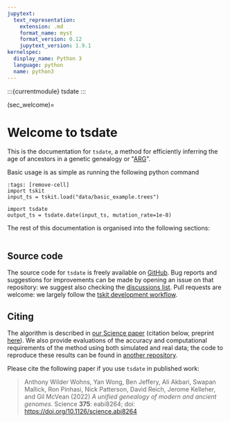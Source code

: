 ```yaml
---
jupytext:
  text_representation:
    extension: .md
    format_name: myst
    format_version: 0.12
    jupytext_version: 1.9.1
kernelspec:
  display_name: Python 3
  language: python
  name: python3
---
```


:::{currentmodule} tsdate
:::

(sec_welcome)=

# Welcome to tsdate

This is the documentation for `tsdate`, a method for efficiently inferring the
age of ancestors in a genetic genealogy or "[ARG](https://tskit.dev/tutorials/args.html)".

Basic usage is as simple as running the following python command

```{code-cell} ipython3
:tags: [remove-cell]
import tskit
input_ts = tskit.load("data/basic_example.trees")
```

```{code-cell} ipython3
import tsdate
output_ts = tsdate.date(input_ts, mutation_rate=1e-8)
```

The rest of this documentation is organised into the following sections:

```{tableofcontents}
```

## Source code

The source code for `tsdate` is freely available on [GitHub](https://github.com/tskit-dev/tsdate).
Bug reports and suggestions for improvements can be made by opening an issue on that repository:
we suggest also checking the [discussions list](https://github.com/tskit-dev/tsdate/discussions).
Pull requests are welcome: we largely follow the
[tskit development workflow](https://tskit.dev/tskit/docs/latest/development.html#workflow).

## Citing

The algorithm is described in [our Science paper](https://www.science.org/doi/10.1126/science.abi8264)
(citation below, preprint [here](https://www.biorxiv.org/content/10.1101/2021.02.16.431497v2)). We also provide
evaluations of the accuracy and computational requirements of the method using both simulated and real
data; the code to reproduce these results can be found in
[another repository](https://github.com/awohns/unified_genealogy_paper).

Please cite the following paper if you use `tsdate` in published work:

> Anthony Wilder Wohns, Yan Wong, Ben Jeffery, Ali Akbari, Swapan Mallick, Ron Pinhasi, Nick Patterson, David Reich, Jerome Kelleher, and Gil McVean (2022) *A unified genealogy of modern and ancient genomes*. Science **375**: eabi8264; doi: https://doi.org/10.1126/science.abi8264

